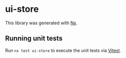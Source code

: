 # ui-store

This library was generated with [Nx](https://nx.dev).

## Running unit tests

Run `nx test ui-store` to execute the unit tests via [Vitest](https://vitest.dev/).
